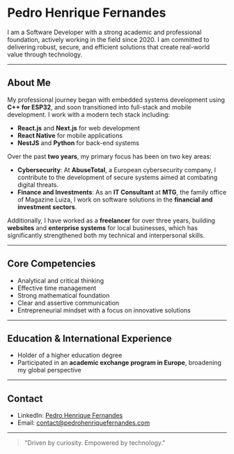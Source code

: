 # Pedro Henrique Fernandes

I am a Software Developer with a strong academic and professional foundation, actively working in the field since 2020. I am committed to delivering robust, secure, and efficient solutions that create real-world value through technology.

---

## About Me

My professional journey began with embedded systems development using **C++ for ESP32**, and soon transitioned into full-stack and mobile development. I work with a modern tech stack including:

- **React.js** and **Next.js** for web development  
- **React Native** for mobile applications  
- **NestJS** and **Python** for back-end systems  

Over the past **two years**, my primary focus has been on two key areas:

- **Cybersecurity**: At **AbuseTotal**, a European cybersecurity company, I contribute to the development of secure systems aimed at combating digital threats.  
- **Finance and Investments**: As an **IT Consultant** at **MTG**, the family office of Magazine Luiza, I work on software solutions in the **financial and investment sectors**.

Additionally, I have worked as a **freelancer** for over three years, building **websites** and **enterprise systems** for local businesses, which has significantly strengthened both my technical and interpersonal skills.

---

## Core Competencies

- Analytical and critical thinking  
- Effective time management  
- Strong mathematical foundation  
- Clear and assertive communication  
- Entrepreneurial mindset with a focus on innovative solutions  

---

## Education & International Experience

- Holder of a higher education degree  
- Participated in an **academic exchange program in Europe**, broadening my global perspective  

---

## Contact

- LinkedIn: [Pedro Henrique Fernandes](https://www.linkedin.com/in/pedro-hfernandes)  
- Email: [contact@pedrohenriquefernandes.com](mailto:contact@pedrohenriquefernandes.com)

---

> "Driven by curiosity. Empowered by technology."
